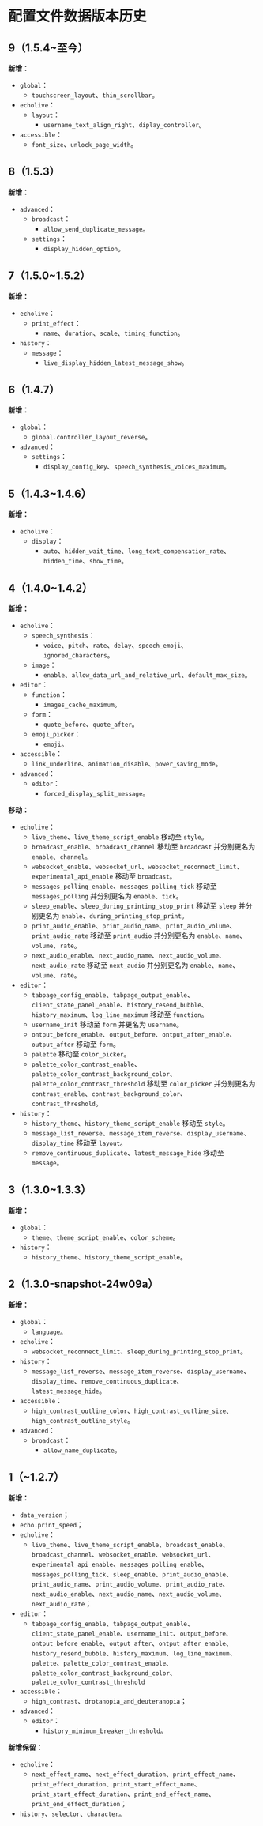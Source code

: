 # 配置文件数据版本历史

## 9（1.5.4~至今）

**新增：**

- `global`：
    - `touchscreen_layout`、`thin_scrollbar`。
- `echolive`：
    - `layout`：
        - `username_text_align_right`、`diplay_controller`。
- `accessible`：
    - `font_size`、`unlock_page_width`。

## 8（1.5.3）

**新增：**

- `advanced`：
    - `broadcast`：
        - `allow_send_duplicate_message`。
    - `settings`：
        - `display_hidden_option`。

## 7（1.5.0~1.5.2）

**新增：**

- `echolive`：
    - `print_effect`：
        - `name`、`duration`、`scale`、`timing_function`。
- `history`：
    - `message`：
        - `live_display_hidden_latest_message_show`。

## 6（1.4.7）

**新增：**

- `global`：
    - `global.controller_layout_reverse`。
- `advanced`：
    - `settings`：
        - `display_config_key`、`speech_synthesis_voices_maximum`。

## 5（1.4.3~1.4.6）
**新增：**

- `echolive`：
    - `display`：
        - `auto`、`hidden_wait_time`、`long_text_compensation_rate`、`hidden_time`、`show_time`。

## 4（1.4.0~1.4.2）
**新增：**

- `echolive`：
    - `speech_synthesis`：
        - `voice`、`pitch`、`rate`、`delay`、`speech_emoji`、`ignored_characters`。
    - `image`：
        - `enable`、`allow_data_url_and_relative_url`、`default_max_size`。
- `editor`：
    - `function`：
        - `images_cache_maximum`。
    - `form`：
        - `quote_before`、`quote_after`。
    - `emoji_picker`：
        - `emoji`。
- `accessible`：
    - `link_underline`、`animation_disable`、`power_saving_mode`。
- `advanced`：
    - `editor`：
        - `forced_display_split_message`。

**移动：**

- `echolive`：
  - `live_theme`、`live_theme_script_enable` 移动至 `style`。
  - `broadcast_enable`、`broadcast_channel` 移动至 `broadcast` 并分别更名为 `enable`、`channel`。
  - `websocket_enable`、`websocket_url`、`websocket_reconnect_limit`、`experimental_api_enable` 移动至 `broadcast`。
  - `messages_polling_enable`、`messages_polling_tick` 移动至 `messages_polling` 并分别更名为 `enable`、`tick`。
  - `sleep_enable`、`sleep_during_printing_stop_print` 移动至 `sleep` 并分别更名为 `enable`、`during_printing_stop_print`。
  - `print_audio_enable`、`print_audio_name`、`print_audio_volume`、`print_audio_rate` 移动至 `print_audio` 并分别更名为 `enable`、`name`、`volume`、`rate`。
  - `next_audio_enable`、`next_audio_name`、`next_audio_volume`、`next_audio_rate` 移动至 `next_audio` 并分别更名为 `enable`、`name`、`volume`、`rate`。
- `editor`：
  - `tabpage_config_enable`、`tabpage_output_enable`、`client_state_panel_enable`、`history_resend_bubble`、`history_maximum`、`log_line_maximum` 移动至 `function`。
  - `username_init` 移动至 `form` 并更名为 `username`。
  - `ontput_before_enable`、`output_before`、`ontput_after_enable`、`output_after` 移动至 `form`。
  - `palette` 移动至 `color_picker`。
  - `palette_color_contrast_enable`、`palette_color_contrast_background_color`、`palette_color_contrast_threshold` 移动至 `color_picker` 并分别更名为 `contrast_enable`、`contrast_background_color`、`contrast_threshold`。
- `history`：
  - `history_theme`、`history_theme_script_enable` 移动至 `style`。
  - `message_list_reverse`、`message_item_reverse`、`display_username`、`display_time` 移动至 `layout`。
  - `remove_continuous_duplicate`、`latest_message_hide` 移动至 `message`。

## 3（1.3.0~1.3.3）
**新增：**

- `global`：
    - `theme`、`theme_script_enable`、`color_scheme`。
- `history`：
    - `history_theme`、`history_theme_script_enable`。

## 2（1.3.0-snapshot-24w09a）
**新增：**

- `global`：
    - `language`。
- `echolive`：
    - `websocket_reconnect_limit`、`sleep_during_printing_stop_print`。
- `history`：
    - `message_list_reverse`、`message_item_reverse`、`display_username`、`display_time`、`remove_continuous_duplicate`、`latest_message_hide`。
- `accessible`：
    - `high_contrast_outline_color`、`high_contrast_outline_size`、`high_contrast_outline_style`。
- `advanced`：
    - `broadcast`：
        - `allow_name_duplicate`。

## 1（~1.2.7）
**新增：**

- `data_version`；
- `echo.print_speed`；
- `echolive`：
    - `live_theme`、`live_theme_script_enable`、`broadcast_enable`、`broadcast_channel`、`websocket_enable`、`websocket_url`、`experimental_api_enable`、`messages_polling_enable`、`messages_polling_tick`、`sleep_enable`、`print_audio_enable`、`print_audio_name`、`print_audio_volume`、`print_audio_rate`、`next_audio_enable`、`next_audio_name`、`next_audio_volume`、`next_audio_rate`；
- `editor`：
    - `tabpage_config_enable`、`tabpage_output_enable`、`client_state_panel_enable`、`username_init`、`output_before`、`ontput_before_enable`、`output_after`、`ontput_after_enable`、`history_resend_bubble`、`history_maximum`、`log_line_maximum`、`palette`、`palette_color_contrast_enable`、`palette_color_contrast_background_color`、`palette_color_contrast_threshold`
- `accessible`：
    - `high_contrast`、`drotanopia_and_deuteranopia`；
- `advanced`：
    - `editor`：
        - `history_minimum_breaker_threshold`。

**新增保留：**

- `echolive`：
    - `next_effect_name`、`next_effect_duration`、`print_effect_name`、`print_effect_duration`、`print_start_effect_name`、`print_start_effect_duration`、`print_end_effect_name`、`print_end_effect_duration`；
- `history`、`selector`、`character`。